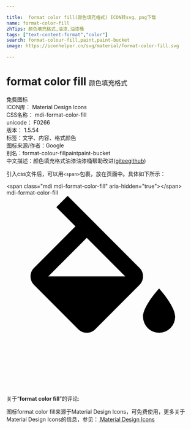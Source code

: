```yaml
---

title:  format color fill(颜色填充格式) ICON转svg、png下载
name: format-color-fill
zhTips: 颜色填充格式,油漆,油漆桶
tags: ["text-content-format","color"]
search: format-colour-fill,paint,paint-bucket
image: https://iconhelper.cn/svg/material/format-color-fill.svg

---
```


# format color fill  <small style="font-size: 60%;font-weight: 100">颜色填充格式</small>


<div class="detail-page">
<p>
<span><span class="badge-success badge">免费图标</span> </span>
<br/>
<span>
ICON库：
<span class="badge-secondary badge">Material Design Icons</span> 
</span>
<br/>
<span>
CSS名称：
<span class="badge-secondary badge">mdi-format-color-fill</span> 
</span>
<br/>
<span>
unicode：
<span class="badge-secondary badge">F0266</span> 
<copy-btn content='F0266' btn-title=""></copy-btn>
<copy-btn :content='String.fromCodePoint(parseInt("F0266", 16))' btn-title="复制U"></copy-btn>
</span>
<br/>
<span>
版本：
<span class="badge-secondary badge">1.5.54</span> 
</span><br/><span>标签：<span class="badge-light badge"><router-link to="/tags/text-content-format.html">文字、内容、格式</router-link></span><span class="badge-light badge"><router-link to="/tags/color.html">颜色</router-link></span></span>
<br/>
<span>图标来源/作者：<span class="badge-light badge">Google</span></span> 
<br/>
<span>别名：<span class="badge-light badge">format-colour-fill</span><span class="badge-light badge">paint</span><span class="badge-light badge">paint-bucket</span></span><br/><span class="zh-detail">中文描述：<span class="badge-primary badge">颜色填充格式</span><span class="badge-primary badge">油漆</span><span class="badge-primary badge">油漆桶</span><span class="help-link"><span>帮助改进</span>(<a href="https://gitee.com/liuwave/icon-helper/edit/master/json/material/format-color-fill.json" target="_blank" rel="noopener noreferrer">gitee</a><a href="https://github.com/liuwave/icon-helper/edit/master/json/material/format-color-fill.json" target="_blank" rel="noopener noreferrer">github</a></span>)</span><br/>
</p>
</div>
<div class="alert alert-dark">
  <i class="mdi mdi-format-color-fill mdi-48px"></i>
  <i class="mdi mdi-format-color-fill mdi-36px"></i>
  <i class="mdi mdi-format-color-fill mdi-24px"></i>
  <i class="mdi mdi-format-color-fill mdi-18px"></i>
</div>
<div>
  <p>引入css文件后，可以用<code>&lt;span&gt;</code>包裹，放在页面中。具体如下所示：    
  </p>
  <div class="alert alert-primary" style="font-size: 14px">
    &lt;span class="mdi mdi-format-color-fill" aria-hidden="true"&gt;&lt;/span&gt;
    <copy-btn content='<span class="mdi mdi-format-color-fill" aria-hidden="true"></span>'></copy-btn>
  </div>
  <div class="alert alert-secondary">
    <i class="mdi mdi-format-color-fill"
    style="font-size: 24px"
    aria-hidden="true"></i> mdi-format-color-fill
    <copy-btn content="mdi-format-color-fill" btn-title="复制图标名称"></copy-btn>
  </div>
</div>
<div id="svg" class="svg-wrap">
<svg xmlns="http://www.w3.org/2000/svg" viewBox="0 0 24 24"><path d="M19,11.5C19,11.5 17,13.67 17,15A2,2 0 0,0 19,17A2,2 0 0,0 21,15C21,13.67 19,11.5 19,11.5M5.21,10L10,5.21L14.79,10M16.56,8.94L7.62,0L6.21,1.41L8.59,3.79L3.44,8.94C2.85,9.5 2.85,10.47 3.44,11.06L8.94,16.56C9.23,16.85 9.62,17 10,17C10.38,17 10.77,16.85 11.06,16.56L16.56,11.06C17.15,10.47 17.15,9.5 16.56,8.94Z" /></svg>
</div>
<detail full-name='mdi-format-color-fill'></detail>
<div class="icon-detail__container">
<p>关于“<b>format color fill</b>”的评论:</p>
</div>
<Vssue title="关于“format color fill”的评论" />    
<div><p>图标format color fill来源于Material Design Icons，可免费使用，更多关于 Material Design Icons的信息，参见：<a target="_blank" href="https://iconhelper.cn/material.html"> Material Design Icons</a>
</p></div>

